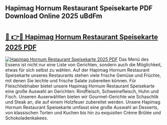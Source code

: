 ## Hapimag Hornum Restaurant Speisekarte PDF Download Online 2025 uBdFm

# <h2><a href="http://gcd9ya1.nevu.top/?p=Hapimag+Hornum+Restaurant+Speisekarte">🔗 👉🔴 Hapimag Hornum Restaurant Speisekarte 2025 PDF</a></h2>

[![Hapimag Hornum Restaurant Speisekarte 2025 PDF](https://i.imgur.com/dBaPXMq.png)](http://gcd9ya1.nevu.top/?p=Hapimag+Hornum+Restaurant+Speisekarte)
Das Menü des Essens ist nicht nur eine Liste von Gerichten, sondern auch die Möglichkeit, etwas für sich selbst zu wählen. Auf der Hapimag Hornum Restaurant Speisekarte unseres Restaurants stehen viele frische Gemüse und Früchte, mit denen Sie leichte und frische Salate zubereiten können. Für Fleischliebhaber bietet unsere Hapimag Hornum Restaurant Speisekarte eine große Auswahl an Gerichten: Rindfleisch, Schweinefleisch, Huhn und Fisch. Unseren Auserwählten bieten wir Gourmet-Gerichte wie Schaschlik und Steak an, die auf einem Holzfeuer zubereitet werden. Unsere Hapimag Hornum Restaurant Speisekarte umfasst eine große Auswahl an Desserts, von klassischen Torten und Kuchen bis hin zu exquisiten Crème Brûlée und Schokoladenkakees.
